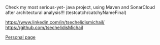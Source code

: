 Check my most serious-yet- java project, using Maven and SonarCloud after architectural analysis!!! (testcatch/catchyNameFinal)<br>

https://www.linkedin.com/in/tsechelidismichail/<br>
https://github.com/tsechelidisMichail<br>

<a href="https://tsechelidismichail.github.io/">Personal page</a><br>
